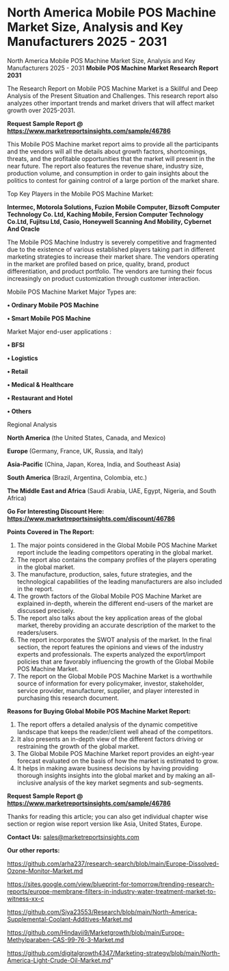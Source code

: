 # North America Mobile POS Machine Market Size, Analysis and Key Manufacturers 2025 - 2031
North America Mobile POS Machine Market Size, Analysis and Key Manufacturers 2025 - 2031
<strong>Mobile POS Machine Market Research Report 2031</strong>

The Research Report on Mobile POS Machine Market is a Skillful and Deep Analysis of the Present Situation and Challenges. This research report also analyzes other important trends and market drivers that will affect market growth over 2025-2031.

<strong>Request Sample Report @ <a href=https://www.marketreportsinsights.com/sample/46786>https://www.marketreportsinsights.com/sample/46786</a></strong>

This Mobile POS Machine market report aims to provide all the participants and the vendors will all the details about growth factors, shortcomings, threats, and the profitable opportunities that the market will present in the near future. The report also features the revenue share, industry size, production volume, and consumption in order to gain insights about the politics to contest for gaining control of a large portion of the market share.

Top Key Players in the Mobile POS Machine Market:

<strong>Intermec, Motorola Solutions, Fuzion Mobile Computer, Bizsoft Computer Technology Co. Ltd, Kaching Mobile, Fersion Computer Technology Co.Ltd, Fujitsu Ltd, Casio, Honeywell Scanning And Mobility, Cybernet And Oracle</strong>

The Mobile POS Machine Industry is severely competitive and fragmented due to the existence of various established players taking part in different marketing strategies to increase their market share. The vendors operating in the market are profiled based on price, quality, brand, product differentiation, and product portfolio. The vendors are turning their focus increasingly on product customization through customer interaction.

Mobile POS Machine Market Major Types are:

<strong>•  Ordinary Mobile POS Machine

•  Smart Mobile POS Machine</strong>

Market Major end-user applications :

<strong>•  BFSI

•  Logistics

•  Retail

•  Medical & Healthcare

•  Restaurant and Hotel

•  Others</strong>

Regional Analysis

</u><strong><b>North America</b></strong> (the United States, Canada, and Mexico)

<strong><b>Europe </b></strong>(Germany, France, UK, Russia, and Italy)

<strong><b>Asia-Pacific</b></strong> (China, Japan, Korea, India, and Southeast Asia)

<strong><b>South America</b></strong> (Brazil, Argentina, Colombia, etc.)

<strong><b>The Middle East and Africa</b></strong> (Saudi Arabia, UAE, Egypt, Nigeria, and South Africa)

<strong>Go For Interesting Discount Here: <a href=https://www.marketreportsinsights.com/discount/46786>https://www.marketreportsinsights.com/discount/46786</a></strong>

<strong>Points Covered in The Report:</strong>
<ol>
  <li>The major points considered in the Global Mobile POS Machine Market report include the leading competitors operating in the global market.</li>
  <li>The report also contains the company profiles of the players operating in the global market.</li>
  <li>The manufacture, production, sales, future strategies, and the technological capabilities of the leading manufacturers are also included in the report.</li>
  <li>The growth factors of the Global Mobile POS Machine Market are explained in-depth, wherein the different end-users of the market are discussed precisely.</li>
  <li>The report also talks about the key application areas of the global market, thereby providing an accurate description of the market to the readers/users.</li>
  <li>The report incorporates the SWOT analysis of the market. In the final section, the report features the opinions and views of the industry experts and professionals. The experts analyzed the export/import policies that are favorably influencing the growth of the Global Mobile POS Machine Market.</li>
  <li>The report on the Global Mobile POS Machine Market is a worthwhile source of information for every policymaker, investor, stakeholder, service provider, manufacturer, supplier, and player interested in purchasing this research document.</li>
</ol>
<strong>Reasons for Buying Global Mobile POS Machine Market Report:</strong>

<ol>
  <li>The report offers a detailed analysis of the dynamic competitive landscape that keeps the reader/client well ahead of the competitors.</li>
  <li>It also presents an in-depth view of the different factors driving or restraining the growth of the global market.</li>
  <li>The Global Mobile POS Machine Market report provides an eight-year forecast evaluated on the basis of how the market is estimated to grow.</li>
  <li>It helps in making aware business decisions by having providing thorough insights insights into the global market and by making an all-inclusive analysis of the key market segments and sub-segments.</li>
</ol>
<strong>Request Sample Report @ <a href=https://www.marketreportsinsights.com/sample/46786>https://www.marketreportsinsights.com/sample/46786</a></strong>


Thanks for reading this article; you can also get individual chapter wise section or region wise report version like Asia, United States, Europe.

<strong>Contact Us:</strong>
sales@marketreportsinsights.com

<strong>Our other reports:</strong>

<a href=https://github.com/arha237/research-search/blob/main/Europe-Dissolved-Ozone-Monitor-Market.md>https://github.com/arha237/research-search/blob/main/Europe-Dissolved-Ozone-Monitor-Market.md</a>

<a href=https://sites.google.com/view/blueprint-for-tomorrow/trending-research-reports/europe-membrane-filters-in-industry-water-treatment-market-to-witness-xx-c>https://sites.google.com/view/blueprint-for-tomorrow/trending-research-reports/europe-membrane-filters-in-industry-water-treatment-market-to-witness-xx-c</a>

<a href=https://github.com/Siya23553/Research/blob/main/North-America-Supplemental-Coolant-Additives-Market.md>https://github.com/Siya23553/Research/blob/main/North-America-Supplemental-Coolant-Additives-Market.md</a>

<a href=https://github.com/Hindavii9/Marketgrowth/blob/main/Europe-Methylparaben-CAS-99-76-3-Market.md>https://github.com/Hindavii9/Marketgrowth/blob/main/Europe-Methylparaben-CAS-99-76-3-Market.md</a>

<a href=https://github.com/digitalgrowth4347/Marketing-strategy/blob/main/North-America-Light-Crude-Oil-Market.md>https://github.com/digitalgrowth4347/Marketing-strategy/blob/main/North-America-Light-Crude-Oil-Market.md</a>"
